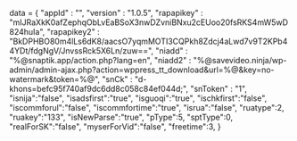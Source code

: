 <span id = 'versionData'>data = {
  "appId" : "",
  "version" : "1.0.5",
  "rapapikey" : "mIJRaXkK0afZephqObLvEaBSoX3nwDZvniBNxu2cEUoo20fsRKS4mW5wD824huIa",
  "rapapikey2" : "BkDPHBO80m4lLs6dK8/aacsO7yqmMOTI3CQPkh8Zdcj4aLwd7v9T2KPb44YDt/fdgNgV/JnvssRck5X6Ln/zuw==",
  "niadd" : "%@snaptik.app/action.php?lang=en",
  "niadd2" : "%@savevideo.ninja/wp-admin/admin-ajax.php?action=wppress_tt_download&url=%@&key=no-watermark&token=%@",
  "snCk" : "d-khons=befc95f740af9dc6dd8c058c84ef044d;",
  "snToken" : "1",
  "isnija":"false",
  "isadsfirst":"true",
  "isguoqi":"true",
  "ischkfirst":"false",
  "iscommforul":"false",
  "iscommfortime":"true",
  "isrua":"false",
  "ruatype":2,
  "ruakey":"133",
  "isNewParse":"true",
  "pType":5,
  "sptType":0,
  "realForSK":"false",
  "myserForVid":"false",
  "freetime":3,
}</span>

